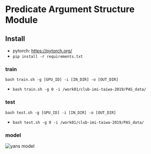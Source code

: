 # Predicate Argument Structure Module

## Install
- pytorch: https://pytorch.org/  
- `pip install -r requirements.txt`  

### train  
`bash train.sh -g [GPU_ID] -i [IN_DIR] -o [OUT_DIR]`  
- `bash train.sh -g 0 -i /work01/club-imi-taiwa-2019/PAS_data/`  

### test  
`bash test.sh -g [GPU_ID] -i [IN_DIR] -o [OUT_DIR]`  
- `bash test.sh -g 0 -i /work01/club-imi-taiwa-2019/PAS_data/`

### model
<img src="https://gyazo.com/f344d7b4af40ea47113d146acab1b7f4" alt="yans model" title="yans model">
